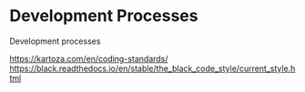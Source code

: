 # Development Processes

Development processes

https://kartoza.com/en/coding-standards/
https://black.readthedocs.io/en/stable/the_black_code_style/current_style.html
